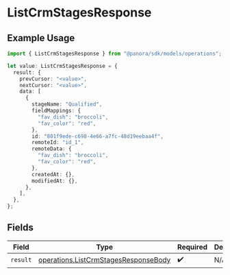 # ListCrmStagesResponse

## Example Usage

```typescript
import { ListCrmStagesResponse } from "@panora/sdk/models/operations";

let value: ListCrmStagesResponse = {
  result: {
    prevCursor: "<value>",
    nextCursor: "<value>",
    data: [
      {
        stageName: "Qualified",
        fieldMappings: {
          "fav_dish": "broccoli",
          "fav_color": "red",
        },
        id: "801f9ede-c698-4e66-a7fc-48d19eebaa4f",
        remoteId: "id_1",
        remoteData: {
          "fav_dish": "broccoli",
          "fav_color": "red",
        },
        createdAt: {},
        modifiedAt: {},
      },
    ],
  },
};
```

## Fields

| Field                                                                                        | Type                                                                                         | Required                                                                                     | Description                                                                                  |
| -------------------------------------------------------------------------------------------- | -------------------------------------------------------------------------------------------- | -------------------------------------------------------------------------------------------- | -------------------------------------------------------------------------------------------- |
| `result`                                                                                     | [operations.ListCrmStagesResponseBody](../../models/operations/listcrmstagesresponsebody.md) | :heavy_check_mark:                                                                           | N/A                                                                                          |